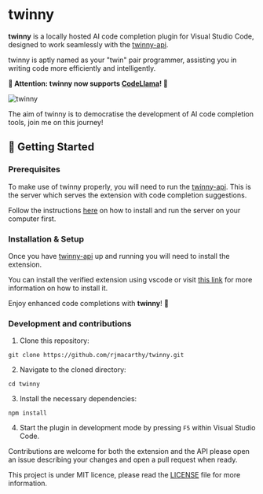 # twinny

**twinny** is a locally hosted AI code completion plugin for Visual Studio Code, designed to work seamlessly with the [twinny-api](https://github.com/rjmacarthy/twinny-api).

twinny is aptly named as your "twin" pair programmer, assisting you in writing code more efficiently and intelligently.

**🎉 Attention: twinny now supports [CodeLlama](https://huggingface.co/codellama)! 🎉**

![twinny](https://github.com/rjmacarthy/twinny/assets/5537428/95a1d8d5-f2fb-47b3-b246-23ff822464c3)

The aim of twinny is to democratise the development of AI code completion tools, join me on this journey!

## 🚀 Getting Started

### Prerequisites

To make use of twinny properly, you will need to run the [twinny-api](https://github.com/rjmacarthy/twinny-api). This is the server which serves the extension with code completion suggestions.

Follow the instructions [here](https://github.com/rjmacarthy/twinny-api) on how to install and run the server on your computer first.

### Installation & Setup

Once you have [twinny-api](https://github.com/rjmacarthy/twinny-api) up and running you will need to install the extension.

You can install the verified extension using vscode or visit [this link](https://marketplace.visualstudio.com/items?itemName=rjmacarthy.twinny) for more information on how to install it.

Enjoy enhanced code completions with **twinny**! 🎉

### Development and contributions

1. Clone this repository:

```
git clone https://github.com/rjmacarthy/twinny.git
```

2. Navigate to the cloned directory:

```
cd twinny
```

3. Install the necessary dependencies:

```
npm install
```

4. Start the plugin in development mode by pressing `F5` within Visual Studio Code.

Contributions are welcome for both the extension and the API please open an issue describing your changes and open a pull request when ready.

This project is under MIT licence, please read the [LICENSE](https://github.com/rjmacarthy/twinny/blob/master/LICENSE) file for more information.

